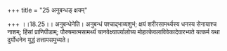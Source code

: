 +++
title = "25 अनुबन्धङ् क्षयम्"

+++
।।18.25।। अनुबन्धेनेति। अनुबन्धं पश्चाद्भाव्यशुभं; क्षयं शरीरसामर्थ्यस्य
धनस्य सेनायाश्च नाशम्; हिंसां प्राणिपीडाम्; पौरुषमात्मसामर्थ्यं
चानवेक्ष्यापर्यालोच्य मोहात्केवलाविवेकादेवारभ्यते यत्कर्म यथा दुर्योधनेन
युद्धं तत्तामसमुच्यते।
